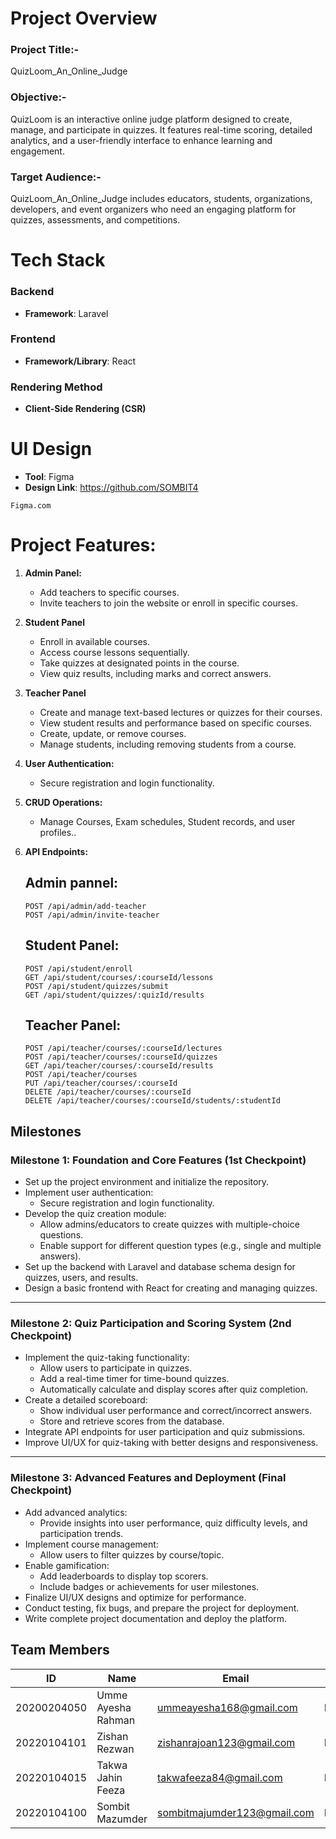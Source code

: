 # Project Overview
### Project Title:-
QuizLoom_An_Online_Judge

### Objective:-
QuizLoom is an interactive online judge platform designed to create, manage, and participate in quizzes. It features real-time scoring, detailed analytics, and a user-friendly interface to enhance learning and engagement.

### Target Audience:-
QuizLoom_An_Online_Judge includes educators, students, organizations, developers, and event organizers who need an engaging platform for quizzes, assessments, and competitions.

# Tech Stack
### Backend
- **Framework**: Laravel
  
### Frontend
- **Framework/Library**: React

### Rendering Method
- **Client-Side Rendering (CSR)**

# UI Design
- **Tool**: Figma
- **Design Link**: https://github.com/SOMBIT4
```
Figma.com
```
# Project Features:
1. **Admin Panel:**
   - Add teachers to specific courses. 
   - Invite teachers to join the website or enroll in specific courses.

2. **Student Panel**
   - Enroll in available courses. 
   - Access course lessons sequentially.
   - Take quizzes at designated points in the course.
   - View quiz results, including marks and correct answers.

3. **Teacher Panel**
   - Create and manage text-based lectures or quizzes for their courses. 
   - View student results and performance based on specific courses.
   - Create, update, or remove courses.
   - Manage students, including removing students from a course. 

4. **User Authentication:**
   - Secure registration and login functionality.

6. **CRUD Operations:**
   - Manage Courses, Exam schedules, Student records, and user profiles..

7. **API Endpoints:**
   ## Admin pannel:
   ```
   POST /api/admin/add-teacher
   POST /api/admin/invite-teacher
   ```
   ## Student Panel:
   ```
   POST /api/student/enroll
   GET /api/student/courses/:courseId/lessons
   POST /api/student/quizzes/submit
   GET /api/student/quizzes/:quizId/results
   ```
   ## Teacher Panel:
   ```
   POST /api/teacher/courses/:courseId/lectures
   POST /api/teacher/courses/:courseId/quizzes
   GET /api/teacher/courses/:courseId/results
   POST /api/teacher/courses
   PUT /api/teacher/courses/:courseId
   DELETE /api/teacher/courses/:courseId
   DELETE /api/teacher/courses/:courseId/students/:studentId
   ```

## Milestones

### Milestone 1: Foundation and Core Features (1st Checkpoint)
- Set up the project environment and initialize the repository.
- Implement user authentication:
  - Secure registration and login functionality.
- Develop the quiz creation module:
  - Allow admins/educators to create quizzes with multiple-choice questions.
  - Enable support for different question types (e.g., single and multiple answers).
- Set up the backend with Laravel and database schema design for quizzes, users, and results.
- Design a basic frontend with React for creating and managing quizzes.

---

### Milestone 2: Quiz Participation and Scoring System (2nd Checkpoint)
- Implement the quiz-taking functionality:
  - Allow users to participate in quizzes.
  - Add a real-time timer for time-bound quizzes.
  - Automatically calculate and display scores after quiz completion.
- Create a detailed scoreboard:
  - Show individual user performance and correct/incorrect answers.
  - Store and retrieve scores from the database.
- Integrate API endpoints for user participation and quiz submissions.
- Improve UI/UX for quiz-taking with better designs and responsiveness.

---

### Milestone 3: Advanced Features and Deployment (Final Checkpoint)
- Add advanced analytics:
  - Provide insights into user performance, quiz difficulty levels, and participation trends.
- Implement course management:
  - Allow users to filter quizzes by course/topic.
- Enable gamification:
  - Add leaderboards to display top scorers.
  - Include badges or achievements for user milestones.
- Finalize UI/UX designs and optimize for performance.
- Conduct testing, fix bugs, and prepare the project for deployment.
- Write complete project documentation and deploy the platform.

## Team Members

| ID          | Name                   | Email                              | Role              |
|-------------|------------------------|------------------------------------|-------------------|
| 20200204050 | Umme Ayesha Rahman        | ummeayesha168@gmail.com | Frontend |
| 20220104101 | Zishan Rezwan     | zishanrajoan123@gmail.com | Lead              |
| 20220104015 | Takwa Jahin Feeza  | takwafeeza84@gmail.com | Frontend          |
| 20220104100 | Sombit Mazumder          | sombitmajumder123@gmail.com           | Backend           |


